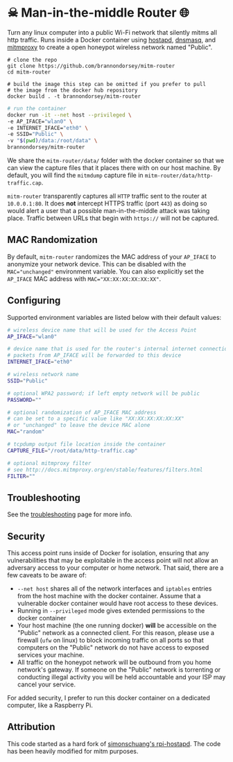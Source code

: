 # ☠ Man-in-the-middle Router 🌐

Turn any linux computer into a public Wi-Fi network that silently mitms all http traffic. Runs inside a Docker container using [hostapd](https://wiki.gentoo.org/wiki/Hostapd), [dnsmasq](http://www.thekelleys.org.uk/dnsmasq/doc.html), and [mitmproxy](https://mitmproxy.org/) to create a open honeypot wireless network named "Public".

```
# clone the repo
git clone https://github.com/brannondorsey/mitm-router
cd mitm-router

# build the image this step can be omitted if you prefer to pull 
# the image from the docker hub repository
docker build . -t brannondorsey/mitm-router
```

```bash
# run the container
docker run -it --net host --privileged \
-e AP_IFACE="wlan0" \
-e INTERNET_IFACE="eth0" \
-e SSID="Public" \
-v "$(pwd)/data:/root/data" \
brannondorsey/mitm-router
```

We share the `mitm-router/data/` folder with the docker container so that we can view the capture files that it places there with on our host machine. By default, you will find the `mitmdump` capture file in `mitm-router/data/http-traffic.cap`.

`mitm-router` transparently captures all `HTTP` traffic sent to the router at `10.0.0.1:80`. It does **not** intercept HTTPS traffic (port `443`) as doing so would alert a user that a possible man-in-the-middle attack was taking place. Traffic between URLs that begin with `https://` will not be captured. 

## MAC Randomization

By default, `mitm-router` randomizes the MAC address of your `AP_IFACE` to anonymize your network device. This can be disabled with the `MAC="unchanged"` environment variable. You can also explicitly set the `AP_IFACE` MAC address with `MAC="XX:XX:XX:XX:XX:XX"`.  

## Configuring

Supported environment variables are listed below with their default values:

```bash
# wireless device name that will be used for the Access Point
AP_IFACE="wlan0"

# device name that is used for the router's internal internet connection
# packets from AP_IFACE will be forwarded to this device
INTERNET_IFACE="eth0"

# wireless network name
SSID="Public"

# optional WPA2 password; if left empty network will be public
PASSWORD=""

# optional randomization of AP_IFACE MAC address
# can be set to a specific value like "XX:XX:XX:XX:XX:XX"
# or "unchanged" to leave the device MAC alone
MAC="random"

# tcpdump output file location inside the container
CAPTURE_FILE="/root/data/http-traffic.cap"

# optional mitmproxy filter
# see http://docs.mitmproxy.org/en/stable/features/filters.html
FILTER=""
```

## Troubleshooting

See the [troubleshooting](troubleshooting.md) page for more info.

## Security

This access point runs inside of Docker for isolation, ensuring that any vulnerabilities that may be exploitable in the access point will not allow an adversary access to your computer or home network. That said, there are a few caveats to be aware of:

- `--net host` shares all of the network interfaces and `iptables` entries from the host machine with the docker container. Assume that a vulnerable docker container would have root access to these devices.
- Running in `--privileged` mode gives extended permissions to the docker container
- Your host machine (the one running docker) **will** be accessible on the "Public" network as a connected client. For this reason, please use a firewall (`ufw` on linux) to block incoming traffic on all ports so that computers on the "Public" network do not have access to exposed services your machine.
- All traffic on the honeypot network will be outbound from you home network's gateway. If someone on the "Public" network is torrenting or conducting illegal activity you will be held accountable and your ISP may cancel your service. <!--For this reason, I recommend you run a [VPN](https://airvpn.org/) on the host linux machine (the one that is running docker) to protect yourself. Doing so will cause all traffic from the host machine, and in turn the honeypot network, to be tunneled through the VPN. Also, be sure to pick a VPN that doesn't log your traffic ;)-->

For added security, I prefer to run this docker container on a dedicated computer, like a Raspberry Pi.

## Attribution

This code started as a hard fork of [simonschuang's rpi-hostapd](https://github.com/simonschuang/rpi-hostapd). The code has been heavily modified for mitm purposes.
